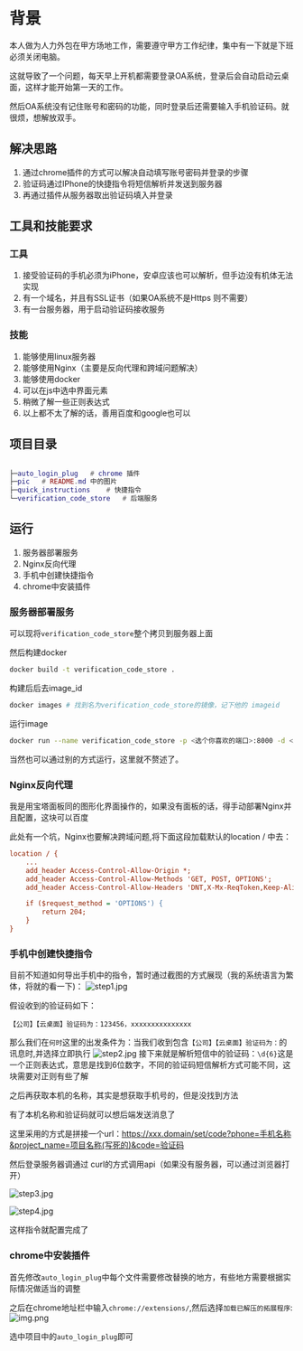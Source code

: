 # 背景
本人做为人力外包在甲方场地工作，需要遵守甲方工作纪律，集中有一下就是下班必须关闭电脑。

这就导致了一个问题，每天早上开机都需要登录OA系统，登录后会自动启动云桌面，这样才能开始第一天的工作。

然后OA系统没有记住账号和密码的功能，同时登录后还需要输入手机验证码。就很烦，想解放双手。

## 解决思路

1. 通过chrome插件的方式可以解决自动填写账号密码并登录的步骤
2. 验证码通过IPhone的快捷指令将短信解析并发送到服务器
3. 再通过插件从服务器取出验证码填入并登录

## 工具和技能要求

### 工具
1. 接受验证码的手机必须为iPhone，安卓应该也可以解析，但手边没有机体无法实现
2. 有一个域名，并且有SSL证书（如果OA系统不是Https 则不需要）
3. 有一台服务器，用于启动验证码接收服务

### 技能
1. 能够使用linux服务器
2. 能够使用Nginx（主要是反向代理和跨域问题解决）
3. 能够使用docker
4. 可以在js中选中界面元素
5. 稍微了解一些正则表达式
6. 以上都不太了解的话，善用百度和google也可以

## 项目目录
```lua

├─auto_login_plug   # chrome 插件
├─pic   # README.md 中的图片
├─quick_instructions    # 快捷指令
└─verification_code_store   # 后端服务

```

## 运行
1. 服务器部署服务
2. Nginx反向代理
3. 手机中创建快捷指令
4. chrome中安装插件

### 服务器部署服务
可以现将`verification_code_store`整个拷贝到服务器上面

然后构建docker
```bash
docker build -t verification_code_store .
```
构建后后去image_id
```bash
docker images # 找到名为verification_code_store的镜像，记下他的 imageid
```

运行image
```bash
docker run --name verification_code_store -p <选个你喜欢的端口>:8000 -d <上一步的image_id>
```

当然也可以通过别的方式运行，这里就不赘述了。


### Nginx反向代理
我是用宝塔面板同的图形化界面操作的，如果没有面板的话，得手动部署Nginx并且配置，这块可以百度

此处有一个坑，Nginx也要解决跨域问题,将下面这段加载默认的location / 中去：
```ini
location / { 
    ...
    add_header Access-Control-Allow-Origin *;
    add_header Access-Control-Allow-Methods 'GET, POST, OPTIONS';
    add_header Access-Control-Allow-Headers 'DNT,X-Mx-ReqToken,Keep-Alive,User-Agent,X-Requested-With,If-Modified-Since,Cache-Control,Content-Type,Authorization';

    if ($request_method = 'OPTIONS') {
        return 204;
    }
} 
```

### 手机中创建快捷指令
目前不知道如何导出手机中的指令，暂时通过截图的方式展现（我的系统语言为繁体，将就的看一下)：
![step1.jpg](quick_instructions%2Fstep1.jpg)

假设收到的验证码如下：

`【公司】【云桌面】验证码为：123456，xxxxxxxxxxxxxxx`

那么我们在`何时`这里的出发条件为：当我们收到包含`【公司】【云桌面】验证码为：`的讯息时,并选择立即执行
![step2.jpg](quick_instructions%2Fstep2.jpg)
接下来就是解析短信中的验证码：`\d{6}`这是一个正则表达式，意思是找到6位数字，不同的验证码短信解析方式可能不同，这块需要对正则有些了解

之后再获取本机的名称，其实是想获取手机号的，但是没找到方法

有了本机名称和验证码就可以想后端发送消息了

这里采用的方式是拼接一个url：https://xxx.domain/set/code?phone=手机名称&project_name=项目名称(写死的)&code=验证码

然后登录服务器调通过 curl的方式调用api（如果没有服务器，可以通过浏览器打开）

![step3.jpg](quick_instructions%2Fstep3.jpg)

![step4.jpg](quick_instructions%2Fstep4.jpg)

这样指令就配置完成了

### chrome中安装插件
首先修改`auto_login_plug`中每个文件需要修改替换的地方，有些地方需要根据实际情况做适当的调整

之后在chrome地址栏中输入`chrome://extensions/`,然后选择`加载已解压的拓展程序`:
![img.png](pic%2Fimg.png)

选中项目中的`auto_login_plug`即可